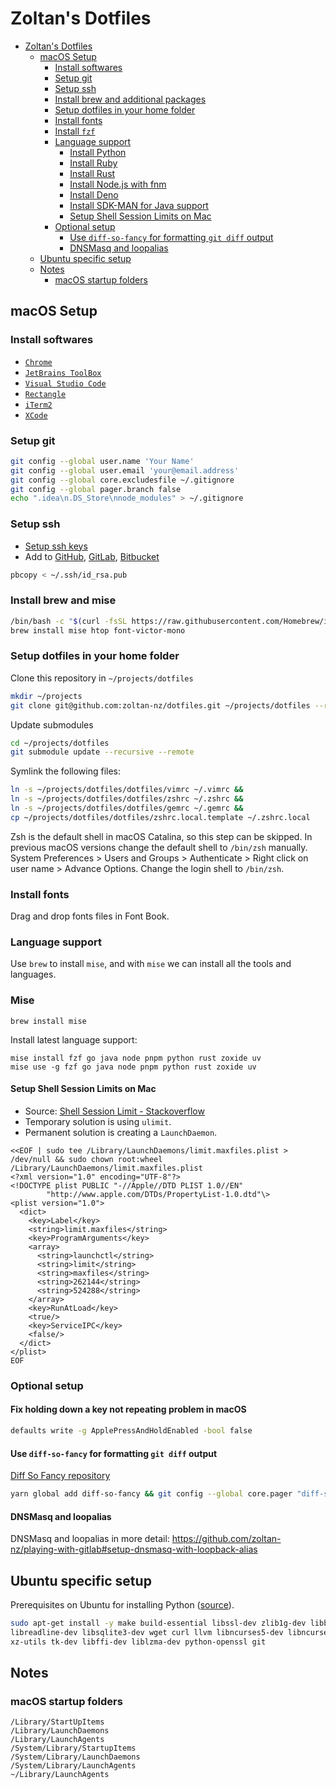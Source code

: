 # Zoltan's Dotfiles

- [Zoltan's Dotfiles](#zoltans-dotfiles)
  - [macOS Setup](#macos-setup)
    - [Install softwares](#install-softwares)
    - [Setup git](#setup-git)
    - [Setup ssh](#setup-ssh)
    - [Install brew and additional packages](#install-brew-and-additional-packages)
    - [Setup dotfiles in your home folder](#setup-dotfiles-in-your-home-folder)
    - [Install fonts](#install-fonts)
    - [Install `fzf`](#install-fzf)
    - [Language support](#language-support)
      - [Install Python](#install-python)
      - [Install Ruby](#install-ruby)
      - [Install Rust](#install-rust)
      - [Install Node.js with fnm](#install-nodejs-with-fnm)
      - [Install Deno](#install-deno)
      - [Install SDK-MAN for Java support](#install-sdk-man-for-java-support)
      - [Setup Shell Session Limits on Mac](#setup-shell-session-limits-on-mac)
    - [Optional setup](#optional-setup)
      - [Use `diff-so-fancy` for formatting `git diff` output](#use-diff-so-fancy-for-formatting-git-diff-output)
      - [DNSMasq and loopalias](#dnsmasq-and-loopalias)
  - [Ubuntu specific setup](#ubuntu-specific-setup)
  - [Notes](#notes)
    - [macOS startup folders](#macos-startup-folders)

## macOS Setup

### Install softwares

- [`Chrome`](https://www.google.com/chrome/)
- [`JetBrains ToolBox`](https://www.jetbrains.com/toolbox-app/)
- [`Visual Studio Code`](https://code.visualstudio.com/)
- [`Rectangle`](https://rectangleapp.com/)
- [`iTerm2`](https://www.iterm2.com/)
- [`XCode`](https://apps.apple.com/us/app/xcode/id497799835?mt=12)

### Setup git

```bash
git config --global user.name 'Your Name'
git config --global user.email 'your@email.address'
git config --global core.excludesfile ~/.gitignore
git config --global pager.branch false
echo ".idea\n.DS_Store\nnode_modules" > ~/.gitignore
```

### Setup ssh

- [Setup ssh keys](https://help.github.com/articles/generating-a-new-ssh-key-and-adding-it-to-the-ssh-agent/)
- Add to [GitHub](https://github.com), [GitLab](https://gitlab.com), [Bitbucket](https://bitbucket.com)

```bash
pbcopy < ~/.ssh/id_rsa.pub
```

### Install brew and mise

```bash
/bin/bash -c "$(curl -fsSL https://raw.githubusercontent.com/Homebrew/install/master/install.sh)"
brew install mise htop font-victor-mono
```

### Setup dotfiles in your home folder

Clone this repository in `~/projects/dotfiles`

```bash
mkdir ~/projects
git clone git@github.com:zoltan-nz/dotfiles.git ~/projects/dotfiles --recurse-submodules
```

Update submodules

```bash
cd ~/projects/dotfiles
git submodule update --recursive --remote
```

Symlink the following files:

```bash
ln -s ~/projects/dotfiles/dotfiles/vimrc ~/.vimrc &&
ln -s ~/projects/dotfiles/dotfiles/zshrc ~/.zshrc &&
ln -s ~/projects/dotfiles/dotfiles/gemrc ~/.gemrc &&
cp ~/projects/dotfiles/dotfiles/zshrc.local.template ~/.zshrc.local
```

Zsh is the default shell in macOS Catalina, so this step can be skipped. In previous macOS versions change the default shell to `/bin/zsh` manually. System Preferences > Users and Groups > Authenticate > Right click on user name > Advance Options. Change the login shell to `/bin/zsh`.

### Install fonts

Drag and drop fonts files in Font Book.

### Language support

Use `brew` to install `mise`, and with `mise` we can install all the tools and languages.

### Mise

```
brew install mise
```

Install latest language support:

```
mise install fzf go java node pnpm python rust zoxide uv
mise use -g fzf go java node pnpm python rust zoxide uv
```

#### Setup Shell Session Limits on Mac

- Source: [Shell Session Limit - Stackoverflow](https://unix.stackexchange.com/questions/108174/how-to-persistently-control-maximum-system-resource-consumption-on-mac?answertab=votes#tab-top)
- Temporary solution is using `ulimit`.
- Permanent solution is creating a `LaunchDaemon`.

```shell
<<EOF | sudo tee /Library/LaunchDaemons/limit.maxfiles.plist > /dev/null && sudo chown root:wheel /Library/LaunchDaemons/limit.maxfiles.plist
<?xml version="1.0" encoding="UTF-8"?>
<!DOCTYPE plist PUBLIC "-//Apple//DTD PLIST 1.0//EN"
        "http://www.apple.com/DTDs/PropertyList-1.0.dtd"\>
<plist version="1.0">
  <dict>
    <key>Label</key>
    <string>limit.maxfiles</string>
    <key>ProgramArguments</key>
    <array>
      <string>launchctl</string>
      <string>limit</string>
      <string>maxfiles</string>
      <string>262144</string>
      <string>524288</string>
    </array>
    <key>RunAtLoad</key>
    <true/>
    <key>ServiceIPC</key>
    <false/>
  </dict>
</plist>
EOF
```

### Optional setup

#### Fix holding down a key not repeating problem in macOS

```bash
defaults write -g ApplePressAndHoldEnabled -bool false
```

#### Use `diff-so-fancy` for formatting `git diff` output

[Diff So Fancy repository](https://github.com/so-fancy/diff-so-fancy)

```bash
yarn global add diff-so-fancy && git config --global core.pager "diff-so-fancy | less --tabs=4 -RFX"
```

#### DNSMasq and loopalias

DNSMasq and loopalias in more detail: https://github.com/zoltan-nz/playing-with-gitlab#setup-dnsmasq-with-loopback-alias

## Ubuntu specific setup

Prerequisites on Ubuntu for installing Python ([source](https://github.com/pyenv/pyenv/wiki/common-build-problems)).

```bash
sudo apt-get install -y make build-essential libssl-dev zlib1g-dev libbz2-dev \
libreadline-dev libsqlite3-dev wget curl llvm libncurses5-dev libncursesw5-dev \
xz-utils tk-dev libffi-dev liblzma-dev python-openssl git
```

## Notes

### macOS startup folders

```text
/Library/StartUpItems
/Library/LaunchDaemons
/Library/LaunchAgents
/System/Library/StartupItems
/System/Library/LaunchDaemons
/System/Library/LaunchAgents
~/Library/LaunchAgents
```
